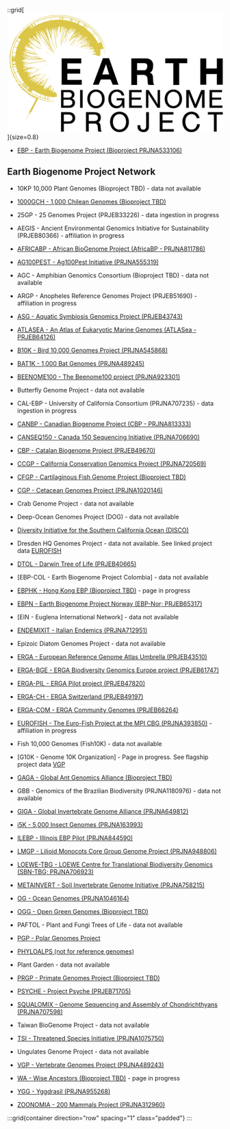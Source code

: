 <!--
Content to display at /projects/EBP-affiliates
-->

::grid[![GoaT](/static/images/EBP-Logo.png)]{size=0.8}
- [EBP - Earth Biogenome Project (Bioproject PRJNA533106)](/projects/EBP)

## Earth Biogenome Project Network

- 10KP 10,000 Plant Genomes (Bioproject TBD) - data not available

- [1000GCH - 1,000 Chilean Genomes (Bioproject TBD)](/projects/1000GCH)

- 25GP - 25 Genomes Project (PRJEB33226) - data ingestion in progress

- AEGIS - Ancient Environmental Genomics Initiative for Sustainability (PRJEB80366) - affiliation in progress

- [AFRICABP - African BioGenome Project (AfricaBP - PRJNA811786)](/projects/AFRICABP)

- [AG100PEST - Ag100Pest Initiative (PRJNA555319)](/projects/AG100PEST)

- AGC - Amphibian Genomics Consortium (Bioproject TBD) - data not available

- ARGP - Anopheles Reference Genomes Project (PRJEB51690) - affiliation in progress

- [ASG - Aquatic Symbiosis Genomics Project (PRJEB43743)](/projects/ASG)

- [ATLASEA - An Atlas of Eukaryotic Marine Genomes (ATLASea - PRJEB64126)](/projects/ATLASEA)

- [B10K - Bird 10,000 Genomes Project (PRJNA545868)](/projects/B10K)

- [BAT1K - 1,000 Bat Genomes (PRJNA489245)](/projects/BAT1K)

- [BEENOME100 - The Beenome100 project (PRJNA923301)](/projects/BEENOME100)

- Butterfly Genome Project - data not available

- CAL-EBP - University of California Consortium (PRJNA707235) - data ingestion in progress

- [CANBP - Canadian Biogenome Project (CBP - PRJNA813333)](/projects/CANBP)

- [CANSEQ150 - Canada 150 Sequencing Initiative (PRJNA706690)](/projects/CANSEQ150)

- [CBP - Catalan Biogenome Project (PRJEB49670)](/projects/CBP)

- [CCGP - California Conservation Genomics Project (PRJNA720569)](/projects/CCGP)

- [CFGP - Cartilaginous Fish Genome Project (Bioproject TBD)](/projects/CFGP)

- [CGP - Cetacean Genomes Project (PRJNA1020146)](/projects/CGP)

- Crab Genome Project - data not available

- Deep-Ocean Genomes Project (DOG) - data not available

- [Diversity Initiative for the Southern California Ocean (DISCO)](https://research.nhm.org/disco/)

- Dresden HQ Genomes Project - data not available. See linked project data [EUROFISH](/projects/EUROFISH)

- [DTOL - Darwin Tree of Life (PRJEB40665)](/projects/DTOL)

- [EBP-COL - Earth Biogenome Project Colombia] - data not available

- [EBPHK - Hong Kong EBP (Bioproject TBD)](/projects/EBPHK) - page in progress

- [EBPN - Earth Biogenome Project Norway (EBP-Nor; PRJEB65317)](/projects/EBPN)

- [EIN - Euglena International Network] - data not available

- [ENDEMIXIT - Italian Endemics (PRJNA712951)](/projects/ENDEMIXIT)

- Epizoic Diatom Genomes Project - data not available

- [ERGA - European Reference Genome Atlas Umbrella (PRJEB43510)](/projects/ERGA)

- [ERGA-BGE - ERGA Biodiversity Genomics Europe project (PRJEB61747)](/projects/ERGA-BGE)

- [ERGA-PIL - ERGA Pilot project (PRJEB47820)](/projects/ERGA-PIL)

- [ERGA-CH - ERGA Switzerland (PRJEB49197)](/projects/ERGA-CH)

- [ERGA-COM - ERGA Community Genomes (PRJEB66264)](/projects/ERGA-COM)

- [EUROFISH - The Euro-Fish Project at the MPI CBG (PRJNA393850)](/projects/EUROFISH) - affiliation in progress

- Fish 10,000 Genomes (Fish10K) - data not available

- [G10K - Genome 10K Organization] - Page in progress. See flagship project data [VGP](/projects/VGP)

- [GAGA - Global Ant Genomics Alliance (Bioproject TBD)](/projects/GAGA)

- GBB - Genomics of the Brazilian Biodiversity (PRJNA1180976) - data not available

- [GIGA - Global Invertebrate Genome Alliance (PRJNA649812)](/projects/GIGA)

- [i5K - 5,000 Insect Genomes (PRJNA163993)](/projects/i5K)

- [ILEBP - Illinois EBP Pilot (PRJNA844590)](/projects/ILEBP)

- [LMGP - Lilioid Monocots Core Group Genome Project (PRJNA948806)](/projects/LMGP)

- [LOEWE-TBG - LOEWE Centre for Translational Biodiversity Genomics (SBN-TBG; PRJNA706923)](/projects/LOEWE-TBG)

- [METAINVERT - Soil Invertebrate Genome Initiative (PRJNA758215)](/projects/METAINVERT)

- [OG - Ocean Genomes (PRJNA1046164)](/projects/OG)

- [OGG - Open Green Genomes (Bioproject TBD)](/projects/OGG)

- PAFTOL - Plant and Fungi Trees of Life - data not available

- [PGP - Polar Genomes Project](/projects/PGP)

- [PHYLOALPS (not for reference genomes)](/projects/PHYLOALPS)

- Plant Garden - data not available

- [PRGP - Primate Genomes Project (Bioproject TBD)](/projects/PRGP)

- [PSYCHE - Project Psyche (PRJEB71705)](/projects/PSYCHE)

- [SQUALOMIX - Genome Sequencing and Assembly of Chondrichthyans (PRJNA707598)](/projects/SQUALOMIX)

- Taiwan BioGenome Project - data not available

- [TSI - Threatened Species Initiative (PRJNA1075750)](/projects/TSI)

- Ungulates Genome Project - data not available

- [VGP - Vertebrate Genomes Project (PRJNA489243)](/projects/VGP)

- [WA - Wise Ancestors (Bioproject TBD)](/projects/WA) - page in progress

- [YGG - Yggdrasil (PRJNA955268)](/projects/YGG)

- [ZOONOMIA - 200 Mammals Project (PRJNA312960)](/projects/ZOONOMIA)

:::grid{container direction="row" spacing="1" class="padded"}
:::
